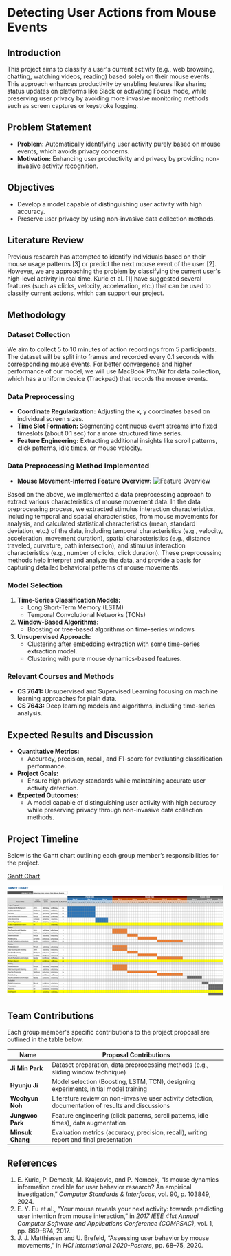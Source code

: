 # Detecting User Actions from Mouse Events

## Introduction

This project aims to classify a user's current activity (e.g., web browsing, chatting, watching videos, reading) based solely on their mouse events. This approach enhances productivity by enabling features like sharing status updates on platforms like Slack or activating Focus mode, while preserving user privacy by avoiding more invasive monitoring methods such as screen captures or keystroke logging.

## Problem Statement

- **Problem:** Automatically identifying user activity purely based on mouse events, which avoids privacy concerns.
- **Motivation:** Enhancing user productivity and privacy by providing non-invasive activity recognition.

## Objectives

- Develop a model capable of distinguishing user activity with high accuracy.
- Preserve user privacy by using non-invasive data collection methods.

## Literature Review

Previous research has attempted to identify individuals based on their mouse usage patterns [3] or predict the next mouse event of the user [2]. However, we are approaching the problem by classifying the current user's high-level activity in real time. Kuric et al. [1] have suggested several features (such as clicks, velocity, acceleration, etc.) that can be used to classify current actions, which can support our project.

## Methodology

### Dataset Collection

We aim to collect 5 to 10 minutes of action recordings from 5 participants. The dataset will be split into frames and recorded every 0.1 seconds with corresponding mouse events. For better convergence and higher performance of our model, we will use MacBook Pro/Air for data collection, which has a uniform device (Trackpad) that records the mouse events.

### Data Preprocessing

- **Coordinate Regularization:** Adjusting the x, y coordinates based on individual screen sizes.
- **Time Slot Formation:** Segmenting continuous event streams into fixed timeslots (about 0.1 sec) for a more structured time series.
- **Feature Engineering:** Extracting additional insights like scroll patterns, click patterns, idle times, or mouse velocity.

### Data Preprocessing Method Implemented

- **Mouse Movement-Inferred Feature Overview:**
![Feature Overview](https://drive.google.com/file/d/1e_4nSjyWNF1JgcJ_Ya97OE7q7AgIC-7o/view?usp=drive_link)

Based on the above, we implemented a data preprocessing approach to extract various characteristics of mouse movement data. In the data preprocessing process, we extracted stimulus interaction characteristics, including temporal and spatial characteristics, from mouse movements for analysis, and calculated statistical characteristics (mean, standard deviation, etc.) of the data, including temporal characteristics (e.g., velocity, acceleration, movement duration), spatial characteristics (e.g., distance traveled, curvature, path intersection), and stimulus interaction characteristics (e.g., number of clicks, click duration). These preprocessing methods help interpret and analyze the data, and provide a basis for capturing detailed behavioral patterns of mouse movements. 

### Model Selection

1. **Time-Series Classification Models:**
   - Long Short-Term Memory (LSTM)
   - Temporal Convolutional Networks (TCNs)
2. **Window-Based Algorithms:**
   - Boosting or tree-based algorithms on time-series windows
3. **Unsupervised Approach:**
   - Clustering after embedding extraction with some time-series extraction model.
   - Clustering with pure mouse dynamics-based features.


### Relevant Courses and Methods

- **CS 7641:** Unsupervised and Supervised Learning focusing on machine learning approaches for plain data.
- **CS 7643:** Deep learning models and algorithms, including time-series analysis.

## Expected Results and Discussion

- **Quantitative Metrics:**
  - Accuracy, precision, recall, and F1-score for evaluating classification performance.
- **Project Goals:**
  - Ensure high privacy standards while maintaining accurate user activity detection.
- **Expected Outcomes:**
  - A model capable of distinguishing user activity with high accuracy while preserving privacy through non-invasive data collection methods.

## Project Timeline

Below is the Gantt chart outlining each group member’s responsibilities for the project.

[Gantt Chart](https://docs.google.com/spreadsheets/d/14TtwuTkYRx8cqvmaVrm9Yi3lG_yQL1HBeeJYwnyOWzk/edit?usp=sharing)

![Gantt Chart](gantt.png)

## Team Contributions

Each group member's specific contributions to the project proposal are outlined in the table below.

| Name             | Proposal Contributions                                                                                  |
|------------------|---------------------------------------------------------------------------------------------------------|
| **Ji Min Park**  | Dataset preparation, data preprocessing methods (e.g., sliding window technique)                        |
| **Hyunju Ji**    | Model selection (Boosting, LSTM, TCN), designing experiments, initial model training                    |
| **Woohyun Noh**  | Literature review on non-invasive user activity detection, documentation of results and discussions     |
| **Jungwoo Park** | Feature engineering (click patterns, scroll patterns, idle times), data augmentation                     |
| **Minsuk Chang** | Evaluation metrics (accuracy, precision, recall), writing report and final presentation                  |

## References

1. E. Kuric, P. Demcak, M. Krajcovic, and P. Nemcek, “Is mouse dynamics information credible for user behavior research? An empirical investigation,” *Computer Standards & Interfaces*, vol. 90, p. 103849, 2024.
2. E. Y. Fu et al., “Your mouse reveals your next activity: towards predicting user intention from mouse interaction,” in *2017 IEEE 41st Annual Computer Software and Applications Conference (COMPSAC)*, vol. 1, pp. 869–874, 2017.
3. J. J. Matthiesen and U. Brefeld, “Assessing user behavior by mouse movements,” in *HCI International 2020-Posters*, pp. 68–75, 2020.